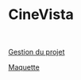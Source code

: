 # CineVista

<br>

<a href=https://trello.com/w/cinevista>Gestion du projet</a>

<a href=https://www.figma.com/file/Bcl4Itw3bwcODY2pTvqWpl/Ciné-vista> Maquette</a>
